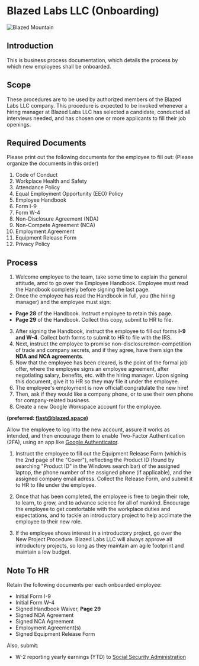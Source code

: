 # Blazed Labs LLC (Onboarding)

![Blazed Mountain](https://blazed.sirv.com/logo/Wallpaper-Beaker.png?w=500&h=500 "Beaker")

## Introduction
This is business process documentation, which details the process by which new employees shall be onboarded.

## Scope
These procedures are to be used by authorized members of the Blazed Labs LLC company.
This procedure is expected to be invoked whenever a hiring manager at Blazed Labs LLC has 
selected a candidate, conducted all interviews needed, and has chosen one or more applicants to
fill their job openings.  

## Required Documents
Please print out the following documents for the employee to fill out:
(Please organize the documents in this order)
1. Code of Conduct
2. Workplace Health and Safety
3. Attendance Policy
4. Equal Employment Opportunity (EEO) Policy
5. Employee Handbook
6. Form I-9
7. Form W-4
8. Non-Disclosure Agreement (NDA)
9. Non-Compete Agreement (NCA)
10. Employment Agreement
11. Equipment Release Form
12. Privacy Policy

## Process
1. Welcome employee to the team, take some time to explain the general attitude, 
amd to go over the Employee Handbook. Employee must read the Handbook completely
before signing the last page.
2. Once the employee has read the Handbook in full, you (the hiring manager) 
and the employee must sign:
* **Page 28** of the Handbook. Instruct employee to retain this page.
* **Page 29** of the Handbook. Collect this copy, submit to HR to file.
3. After signing the Handbook, instruct the employee to fill out forms **I-9 and
W-4**. Collect both forms to submit to HR to file with the IRS.
4. Next, instruct the employee to promise non-disclosure/non-competition of trade and
company secrets, and if they agree, have them sign the **NDA and NCA agreements**.
5. Now that the employee has been cleared, is the point of the formal job offer,
where the employee signs an employee agreement, after negotiating salary, benefits, etc.
with the hiring manager. Upon signing this document, give it to HR so they may file it
under the employee.
6. The employee's employment is now official! congratulate the new hire!
7. Then, ask if they would like a company phone, or to use their own phone for 
company-related business.
8. Create a new Google Workspace account for the employee. 

**(preferred: flast@blazed.space)**

Allow the employee to log into the new account, assure it works as intended, and then
encourage them to enable Two-Factor Authentication (2FA), using an app like [Google
Authenticator](https://apps.apple.com/us/app/google-authenticator/id388497605).

1. Instruct the employee to fill out the Equipment Release Form (which is the 2nd page of
the "Cover"), reflecting the Product ID (found by searching "Product ID" in the 
Windows search bar) of the assigned laptop, the phone number of the assigned phone (if
applicable), and the assigned company email adress. Collect the Release Form, and
submit it to HR to file under the employee.

1.  Once that has been completed, the employee is free to begin their role,
to learn, to grow, and to advance science for all of mankind. Encourage the employee
to get comfortable with the workplace duties and expectations, and to tackle an 
introductory project to help acclimate the employee to their new role.
1.  If the employee shows interest in a introductory project, go over the New Project
Procedure. Blazed Labs LLC will always approve all introductory projects, so long as 
they maintain am agile footprint and maintain a low budget.

## Note To HR
Retain the following documents per each onboarded employee:
* Initial Form I-9
* Initial Form W-4
* Signed Handbook Waiver, **Page 29**
* Signed NDA Agreement
* Signed NCA Agreement
* Employment Agreement(s)
* Signed Equipment Release Form

Also, submit:
* W-2 reporting yearly earnings (YTD) to [Social Security Administration](https://www.ssa.gov/employer/)

